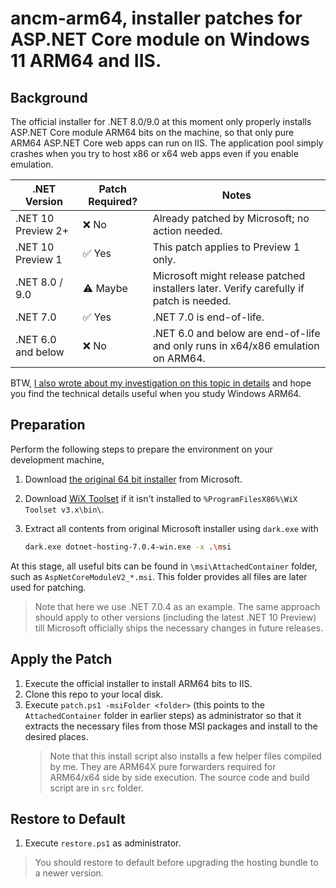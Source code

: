 # ancm-arm64, installer patches for ASP.NET Core module on Windows 11 ARM64 and IIS.

## Background
The official installer for .NET 8.0/9.0 at this moment only properly installs ASP.NET Core module ARM64 bits on the machine, so that only pure ARM64 ASP.NET Core web apps can run on IIS. The application pool simply crashes when you try to host x86 or x64 web apps even if you enable emulation.

| .NET Version         | Patch Required?                            | Notes                                                                                       |
|----------------------|--------------------------------------------|---------------------------------------------------------------------------------------------|
| .NET 10 Preview 2+   | ❌ No                                       | Already patched by Microsoft; no action needed.                                            |
| .NET 10 Preview 1    | ✅ Yes                                      | This patch applies to Preview 1 only.                                                      |
| .NET 8.0 / 9.0       | ⚠️ Maybe                                    | Microsoft might release patched installers later. Verify carefully if patch is needed.     |
| .NET 7.0             | ✅ Yes                                      | .NET 7.0 is end-of-life.                                                                   |
| .NET 6.0 and below   | ❌ No                                       | .NET 6.0 and below are end-of-life and only runs in x64/x86 emulation on ARM64.            |

BTW, [I also wrote about my investigation on this topic in details](https://halfblood.pro/successful-and-failed-attempt-my-first-pull-request-for-asp-net-core/) and hope you find the technical details useful when you study Windows ARM64.

## Preparation

Perform the following steps to prepare the environment on your development machine,

1. Download [the original 64 bit installer](https://dotnet.microsoft.com/en-us/download/dotnet/thank-you/runtime-aspnetcore-7.0.4-windows-hosting-bundle-installer) from Microsoft.
1. Download [WiX Toolset](https://github.com/wixtoolset/wix3/releases/tag/wix3112rtm) if it isn't installed to `%ProgramFilesX86%\WiX Toolset v3.x\bin\`.
1. Extract all contents from original Microsoft installer using `dark.exe` with

   ``` bash
   dark.exe dotnet-hosting-7.0.4-win.exe -x .\msi
   ```

At this stage, all useful bits can be found in `\msi\AttachedContainer` folder, such as `AspNetCoreModuleV2_*.msi`. This folder provides all files are later used for patching.

> Note that here we use .NET 7.0.4 as an example. The same approach should apply to other versions (including the latest .NET 10 Preview) till Microsoft officially ships the necessary changes in future releases.

## Apply the Patch

1. Execute the official installer to install ARM64 bits to IIS.
1. Clone this repo to your local disk.
1. Execute `patch.ps1 -msiFolder <folder>` (this points to the `AttachedContainer` folder in earlier steps) as administrator so that it extracts the necessary files from those MSI packages and install to the desired places.
   > Note that this install script also installs a few helper files compiled by me. They are ARM64X pure forwarders required for ARM64/x64 side by side execution. The source code and build script are in `src` folder.

## Restore to Default

1. Execute `restore.ps1` as administrator.

> You should restore to default before upgrading the hosting bundle to a newer version.
